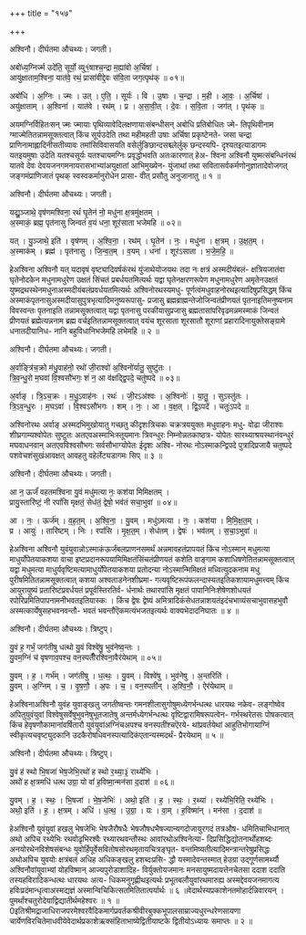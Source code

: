 +++
title = "१५७"

+++


अश्विनौ। दीर्घतमा औचथ्यः। जगती।

अबो॑ध्य॒ग्निर्ज्म उदे॑ति॒ सूर्यो॒ व्यु१॒॑षाश्च॒न्द्रा म॒ह्या॑वो अ॒र्चिषा॑ ।  
आयु॑क्षाताम॒श्विना॒ यात॑वे॒ रथं॒ प्रासा॑वीद्दे॒वः स॑वि॒ता जग॒त्पृथ॑क् ॥ ०१॥

अबो॑धि । अ॒ग्निः । ज्मः । उत् । ए॒ति॒ । सूर्यः॑ । वि । उ॒षाः । च॒न्द्रा । म॒ही । आ॒वः॒ । अ॒र्चिषा॑ ।  
अयु॑क्षाताम् । अ॒श्विना॑ । यात॑वे । रथ॑म् । प्र । अ॒सा॒वी॒त् । दे॒वः । स॒वि॒ता । जग॑त् । पृथ॑क् ॥

अयमग्निर्विहितःसन् ज्मः ज्मायाः पृथिव्यावेदिलक्षणायाःसंबन्धीसन् अबोधि प्रतिबोधितः ज्मे- तिपृथिवीनाम ग्माज्मेतितन्नामसूक्तत्वात् किंच सूर्यउदेति तथा महीमहती उषाः अर्चिषा प्रकृष्टेनते- जसा चन्द्रा प्राणिनामाह्लादिनीसतीव्यावः तमांसिविवासयति वसेर्लुङिछान्दसश्च्लेर्लुक् छन्दस्यपि- दृश्यतइत्याडागमः यतइयमुषाः उदेति यतश्चसूर्यः यतश्चायमग्निः प्रवृद्धोभवति अतःकारणात् हेअ- श्विना अश्विनौ युष्मत्संबन्धिनंरथं यातवे देवः देवयजनगमनायरासभाभ्यांअयुक्षातां आभिमुख्येन- युंजाथां तथा सवितासर्वकर्मणोनुज्ञातादेवोजगत् जङ्गमंप्राणिजातं पृथक् स्वस्वकर्मानुरोधेन प्रासा- वीत् प्रसौतु अनुजानातु ॥ १ ॥

अश्विनौ। दीर्घतमा औचथ्यः। जगती।

यद्यु॒ञ्जाथे॒ वृष॑णमश्विना॒ रथं॑ घृ॒तेन॑ नो॒ मधु॑ना क्ष॒त्रमु॑क्षतम् ।  
अ॒स्माकं॒ ब्रह्म॒ पृत॑नासु जिन्वतं व॒यं धना॒ शूर॑साता भजेमहि ॥ ०२॥

यत् । यु॒ञ्जाथे॒ इति॑ । वृष॑णम् । अ॒श्वि॒ना॒ । रथ॑म् । घृ॒तेन॑ । नः॒ । मधु॑ना । क्ष॒त्रम् । उ॒क्ष॒त॒म् ।  
अ॒स्माक॑म् । ब्रह्म॑ । पृत॑नासु । जि॒न्व॒त॒म् । व॒यम् । धना॑ । शूर॑ऽसाता । भ॒जे॒म॒हि॒ ॥

हेअश्विना अश्विनौ यत् यदावृषं वृष्ट्यादिवर्षकंरथं युंजाथेयोजयथः तदा नः क्षत्रं अस्मदीयंबलं- क्षत्रियजातंवा घृतेनोदकेन मधुनामधुरेण उक्षतं सिंचतं प्रबर्धयतमित्यर्थः यद्वा घृतेनक्षरणरूपेण मधुनामधुरेण अमृतेनउक्षतं युष्मद्रथस्थेनमधुनाअस्मदीयंबलंप्रवर्धयतमित्यर्थः अश्विनोरथस्यमधु- पूर्णत्वंमधुवाहनोरथइत्यादिषुप्रसिद्धम् किंच अस्माकंपृतनासुअस्मदीयासुपुत्रभृत्यादिमनुष्यरूपासु- प्रजासु ब्रह्मब्राह्मन्तेजोजिन्वतंप्रीणयतं पृतनाइतिमनुष्यनाम विवस्वन्तः पृतनाइति तन्नामसूक्तत्वात् यद्वा पृतनासु परकीयासुप्रजासु ब्रह्मतासांपरिवृढमन्नमस्माकं जिन्वतं प्रीणयतं ब्रह्मेत्यन्ननाम ब्रह्म वर्चइतितन्नामसूक्तत्वात् वयंच शूरसाता शूरसातौ शूराणां प्रहारादिनायुक्तेसङ्ग्रामे धनातदीयानिध- नानि बहुविधानिभजेमहि लभेमहि ॥ २ ॥

अश्विनौ। दीर्घतमा औचथ्यः। जगती।

अ॒र्वाङ्त्रि॑च॒क्रो म॑धु॒वाह॑नो॒ रथो॑ जी॒राश्वो॑ अ॒श्विनो॑र्यातु॒ सुष्टु॑तः ।  
त्रि॒व॒न्धु॒रो म॒घवा॑ वि॒श्वसौ॑भगः॒ शं न॒ आ व॑क्षद्द्वि॒पदे॒ चतु॑ष्पदे ॥ ०३॥

अ॒र्वाङ् । त्रि॒ऽच॒क्रः । म॒धु॒ऽवाह॑नः । रथः॑ । जी॒रऽअ॑श्वः । अ॒श्विनोः॑ । या॒तु॒ । सुऽस्तु॑तः ।  
त्रि॒ऽव॒न्धु॒रः । म॒घऽवा॑ । वि॒श्वऽसौ॑भगः । शम् । नः॒ । आ । व॒क्ष॒त् । द्वि॒ऽपदे॑ । चतुः॑ऽपदे ॥

अश्विनोरथः अर्वाङ् अस्मदभिमुखोयातु गच्छतु कीदृशःत्रिचकः चक्रत्रययुक्तः मधुवाहनः मधु- वोढा जीराश्वः शीघ्रगाम्यश्वोपेतः सुष्टुतः अतएवअस्माभिःस्तूयमानः त्रिवन्धुरः निम्नोन्नतकाष्ठत्र- योपेतः सारथ्याश्रयस्थानंवन्धुरं मघवाधनवान् अतएवविश्वसौभगः सर्वसौभाग्योपेतः ईदृशः अश्वि- नोरथः नोऽस्माकन्द्विपदे पुत्रादिप्रजायै चतुष्पदे पशवेचशंसुखंआवक्षत् आवहतु वहेर्लेट्यडागमः सिप् ॥ ३ ॥

अश्विनौ। दीर्घतमा औचथ्यः। जगती।

आ न॒ ऊर्जं॑ वहतमश्विना यु॒वं मधु॑मत्या नः॒ कश॑या मिमिक्षतम् ।  
प्रायु॒स्तारि॑ष्टं॒ नी रपां॑सि मृक्षतं॒ सेध॑तं॒ द्वेषो॒ भव॑तं सचा॒भुवा॑ ॥ ०४॥

आ । नः॒ । ऊर्ज॑म् । व॒ह॒त॒म् । अ॒श्वि॒ना॒ । यु॒वम् । मधु॑ऽमत्या । नः॒ । कश॑या । मि॒मि॒क्ष॒त॒म् ।  
प्र । आयुः॑ । तारि॑ष्टम् । निः । रपां॑सि । मृ॒क्ष॒त॒म् । सेध॑तम् । द्वेषः॑ । भव॑तम् । स॒चा॒ऽभुवा॑ ॥

हेअश्विना अश्विनौ युवंयुवान्नोऽस्माकंऊर्जंबलप्राणनसमर्थं अन्नमावहतंप्रापयतं किंच नोऽस्मान् मधुमत्या माधुर्योपेतयाकशया वाचा इष्टप्रदानरूपयामिमिक्षतंसिंचतंप्रीणयतं कशेति वाङ्गाम कशाधिषणेतितन्नामसूक्तत्वात् यद्वा मधुमत्या माधुर्यवृष्टिमत्यामाधुर्योपेतयाकशया प्रतोदन्या नोऽस्मान्मिमिक्षतं मध्वित्युदकनाम मधु पुरीषमितितन्नामसूक्तत्वात् कशया अश्वताडनेनशीघ्रमा- गत्यवृष्टिरूपंफलन्दास्यतइतिकशायामधुमत्त्वम् किंच आयुरायुष्यं प्रतारिष्टंप्रवर्धयतं प्रपूर्वस्तिरतिर्व- र्धनार्थः तथारपांसि मृक्षतं पापानिनिःशेषेणशोधयतं रपोरिप्रमितिपापनामनीभवतइतियास्कः । किंच द्वेषः द्वेष्यं अमित्रादिकंसेधतन्नाशयतंइदंचभाव्यंसचाभुवासहभुवौ अस्मत्कार्येषुसहभवनवन्तौ- भवतं भवन्तौऎकमत्यंभजतइत्यर्थः वाक्यभेदादनिघातः ॥ ४ ॥

अश्विनौ। दीर्घतमा औचथ्यः। त्रिष्टुप्।

यु॒वं ह॒ गर्भं॒ जग॑तीषु धत्थो यु॒वं विश्वे॑षु॒ भुव॑नेष्व॒न्तः ।  
यु॒वम॒ग्निं च॑ वृषणाव॒पश्च॒ वन॒स्पतीँ॑रश्विना॒वैर॑येथाम् ॥ ०५॥

यु॒वम् । ह॒ । गर्भ॑म् । जग॑तीषु । ध॒त्थः॒ । यु॒वम् । विश्वे॑षु । भुव॑नेषु । अ॒न्तरिति॑ ।  
यु॒वम् । अ॒ग्निम् । च॒ । वृ॒ष॒णौ॒ । अ॒पः । च॒ । वन॒स्पती॑न् । अ॒श्वि॒नौ॒ । ऐर॑येथाम् ॥

हेअश्विनाअश्विनौ युवंह युवाङ्खलु जगतीष्वन्तः गमनशीलासुगोषुमध्येगर्भन्धत्थः धारयथः नकेव- लङ्गोष्वेव अपितुयुवंयुवां विश्वेषुसर्वेषुभुवनेषुभूतजातेषु अन्तर्मध्येगर्भन्धत्थः वृष्टिद्वारामिषरूपत्वेन- गर्भस्थरेतसः पोषकत्वात् किंच हेवृषणौकामानांवर्षितारौ युवंयुवांअग्निंचअपश्च वनस्पतींश्चऎरये- थांप्रवर्तयेथां आहुतिभोगायाग्निं स्वीकृत्यचवृष्ट्युदकानि उदकैरोषधिवनस्पत्यादिकंएतान्यस्मदर्थं- प्रैरयेथाम् ॥ ५ ॥

अश्विनौ। दीर्घतमा औचथ्यः। त्रिष्टुप्।

यु॒वं ह॑ स्थो भि॒षजा॑ भेष॒जेभि॒रथो॑ ह स्थो र॒थ्या॒३॒॑ राथ्ये॑भिः ।  
अथो॑ ह क्ष॒त्रमधि॑ धत्थ उग्रा॒ यो वां॑ ह॒विष्मा॒न्मन॑सा द॒दाश॑ ॥ ०६॥

यु॒वम् । ह॒ । स्थः॒ । भि॒षजा॑ । भे॒ष॒जेभिः॑ । अथो॒ इति॑ । ह॒ । स्थः॒ । र॒थ्या॑ । रथ्ये॑भि॒रिति॒ रथ्ये॑भिः ।  
अथो॒ इति॑ । ह॒ । क्ष॒त्रम् । अधि॑ । ध॒त्थ॒ । उ॒ग्रा॒ । यः । वा॒म् । ह॒विष्मा॑न् । मन॑सा । द॒दाश॑ ॥

हेअश्विनौ युवंयुवां हखलु भेषजेभिः भेषजैरौषधैः भेषजौषधभैषज्यान्यगदोजायुरगदं तत्रऔष- धमितिचाभिधानात् अथो अपिच रथ्येभिः रथवोढृभिरश्वैः रथ्यारथवन्तौस्थः आवांरथोअश्विनेत्या- दिप्रसिद्धिद्योतनार्थोहशब्दः अनयोरथेनविशेषसंबन्धः युवोर्हिपूर्वेसवितोषसोरथमृतायचित्रङ्घृत- वन्तमिष्यतीत्यादिमन्त्रान्तरेषुप्रसिद्धः अथोअपिच युवयोः क्षत्रंबलं अधिह अधिकङ्खलु हशब्दःप्रसि- द्धौ यस्मादेवन्तस्मात् हेउग्रा उद्गूर्णसामर्थ्यौ अश्विनौवांयुवाभ्यां योहविष्मान् आज्यपुरोडाशादिह- विर्युक्तोयजमानः मनसायुष्मदायत्तेनचेतसा ददाश ददाति तस्यहविरादिकन्धत्थः धारयथः अत्य- धिकमनुगृह्णीथइत्यर्थः प्रभूतबलौयुवांरथमारुह्य अस्मद्देवयजनमागत्य हविःप्रदंमान्धृत्वाअस्मद्यज्ञं अस्मान्विचिकित्सतमितितात्पर्यार्थः ॥ ६ ॥वेदार्थस्यप्रकाशेनतमोहार्दन्निवारयन् । पुमर्थांश्चतुरोदेयाद्विद्यातीर्थमहेश्वरः ॥ १ ॥0इतिश्रीमद्राजाधिराजपरमेश्वरवैदिकमार्गप्रवर्तकश्रीवीरबुक्कभूपालसाम्राज्यधुरन्धरेणसायणा चार्येणविरचितेमाधवीयेवेदार्थप्रकाशेऋक्संहिताभाष्येद्वितीयाष्टके द्वितीयोऽध्यायः समाप्तः ॥ २ ॥